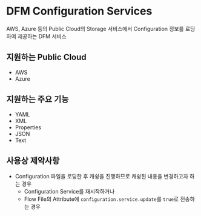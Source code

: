 # DFM Configuration Services

AWS, Azure 등의 Public Cloud의 Storage 서비스에서 Configuration 정보를 로딩하여 제공하는 DFM 서비스

## 지원하는 Public Cloud

* AWS
* Azure

## 지원하는 주요 기능

* YAML
* XML
* Properties
* JSON
* Text

## 사용상 제약사항

* Configuration 파일을 로딩한 후 캐슁을 진행하므로 캐슁된 내용을 변경하고자 하는 경우 
  * Configuration Service를 재시작하거나
  * Flow File의 Attribute에 `configuration.service.update`를 `true`로 전송하는 경우 
